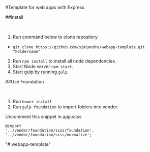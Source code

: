 #Template for web apps with Express

##install

<br/>

1. Run command below to clone repository
  * `git clone https://github.com/sim1andre/webapp-template.git "Foldername"`
2. Run `npm install` to install all node dependencies.
3. Start Node server `npm start`.
4. Start gulp by running `gulp`.

##Use Foundation

<br/>

1. Run `bower install`
2. Run `gulp foundation` to import folders into vendor.

Uncomment this snippet in app.scss

```
@import
'../vendor/foundation/scss/foundation',
'../vendor/foundation/scss/normalize';
```
"# webapp-template"
